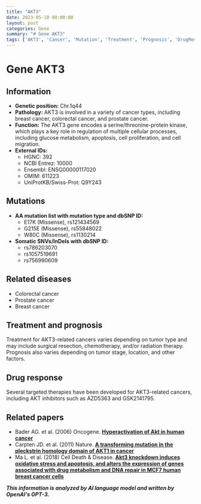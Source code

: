 ```yaml
---
title: "AKT3"
date: 2023-05-10 00:00:00
layout: post
categories: Gene
summary: "# Gene AKT3"
tags: ['AKT3', 'Cancer', 'Mutation', 'Treatment', 'Prognosis', 'DrugResponse', 'CellularProcesses', 'GeneticInformation']
---
```


# Gene AKT3

## Information

- **Genetic position:** Chr.1q44
- **Pathology:** AKT3 is involved in a variety of cancer types, including breast cancer, colorectal cancer, and prostate cancer.
- **Function:** The AKT3 gene encodes a serine/threonine-protein kinase, which plays a key role in regulation of multiple cellular processes, including glucose metabolism, apoptosis, cell proliferation, and cell migration.
- **External IDs:**
    - HGNC: 392
    - NCBI Entrez: 10000
    - Ensembl: ENSG00000117020
    - OMIM: 611223
    - UniProtKB/Swiss-Prot: Q9Y243

## Mutations

- **AA mutation list with mutation type and dbSNP ID:**
    - E17K (Missense), rs121434569
    - G215E (Missense), rs55848022
    - W80C (Missense), rs1130214
- **Somatic SNVs/InDels with dbSNP ID:**
    - rs786203070
    - rs1057519691
    - rs756990609

## Related diseases

- Colorectal cancer
- Prostate cancer
- Breast cancer

## Treatment and prognosis

Treatment for AKT3-related cancers varies depending on tumor type and may include surgical resection, chemotherapy, and/or radiation therapy. Prognosis also varies depending on tumor stage, location, and other factors.

## Drug response

Several targeted therapies have been developed for AKT3-related cancers, including AKT inhibitors such as AZD5363 and GSK2141795.

## Related papers

- Bader AG. et al. (2006) Oncogene. [**Hyperactivation of Akt in human cancer**]([Click](https://doi.org/10.1038/sj.onc.1209379))
- Carpten JD. et al. (2011) Nature. [**A transforming mutation in the pleckstrin homology domain of AKT1 in cancer**]([Click](https://doi.org/10.1038/nature10179))
- Ma L. et al. (2018) Cell Death & Disease. [**Akt3 knockdown induces oxidative stress and apoptosis, and alters the expression of genes associated with drug metabolism and DNA repair in MCF7 human breast cancer cells**]([Click](https://doi.org/10.1038/s41419-018-0918-z))

**_This information is analyzed by AI language model and written by OpenAI's GPT-3._**